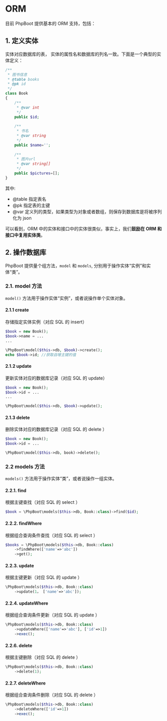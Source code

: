 # ORM

目前 PhpBoot 提供基本的 ORM 支持，包括：

## 1. 定义实体

实体对应数据库的表， 实体的属性名和数据库的列名一致。下面是一个典型的实体定义：

```php
/**
 * 图书信息
 * @table books
 * @pk id
 */
class Book
{
    /**
     * @var int
     */
    public $id;
    
    /**
     * 书名
     * @var string
     */
    public $name='';
    
    /**
     * 图片url
     * @var string[]
     */
    public $pictures=[];
}
```
其中:
* @table 指定表名
* @pk 指定表的主键
* @var 定义列的类型，如果类型为对象或者数组，则保存到数据库是将被序列化为 json

可以看到，ORM 中的实体和接口中的实体很类似，事实上，我们**鼓励在 ORM 和接口中复用实体类**。

## 2. 操作数据库

PhpBoot 提供量个组方法，```model``` 和 ```models```, 分别用于操作实体“实例”和实体“类”。

### 2.1. model 方法

```model()``` 方法用于操作实体“实例”，或者说操作单个实体对象。

#### 2.1.1 create

存储指定实体实例（对应 SQL 的 insert）

```php
$book = new Book();
$book->name = ...
...

\PhpBoot\model($this->db, $book)->create();
echo $book->id; //获取自增主键的值
```

#### 2.1.2 update

更新实体对应的数据库记录（对应 SQL 的 update）

```php
$book = new Book();
$book->id = ...
...

\PhpBoot\model($this->db, $book)->update();
```

#### 2.1.3 delete

删除实体对应的数据库记录（对应 SQL 的 delete ）

```php
$book = new Book();
$book->id = ...

\PhpBoot\model($this->db, book)->delete();
```

### 2.2 models 方法

```models()``` 方法用于操作实体“类”，或者说操作一组实体。

#### 2.2.1. find

根据主键查找（对应 SQL 的 select ）

```php
$book = \PhpBoot\models($this->db, Book::class)->find($id);
```

#### 2.2.2. findWhere

根据组合查询条件查找（对应 SQL 的 select ）

```php
$books = \PhpBoot\models($this->db, Book::class)
    ->findWhere(['name'=>'abc'])
    ->get();
```

#### 2.2.3. update

根据主键更新（对应 SQL 的 update ）

```php
\PhpBoot\models($this->db, Book::class)
    ->update(1， ['name'=>'abc']);
```

#### 2.2.4. updateWhere

根据组合查询条件更新（对应 SQL 的 update ）

```php
\PhpBoot\models($this->db, Book::class)
    ->updateWhere(['name'=>'abc'], ['id'=>1])
    ->exec();
```

#### 2.2.6. delete

根据主键删除（对应 SQL 的 delete ）

```php
\PhpBoot\models($this->db, Book::class)
    ->delete(1);
```

#### 2.2.7. deleteWhere

根据组合查询条件删除（对应 SQL 的 delete ）

```php
\PhpBoot\models($this->db, Book::class)
    ->deleteWhere(['id'=>1])
    ->exec();
```
